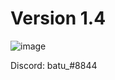 # Version 1.4
![image](https://github.com/rxyzqc/Gen/assets/120246386/428d19a7-3e64-48cc-ab75-f7a7301631de)

Discord: batu_#8844
